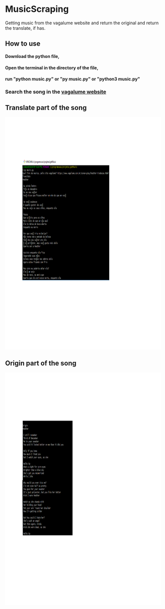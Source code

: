 # MusicScraping
Getting music from the vagalume website and return the original and return the translate, if has.

## How to use
#### Download the python file, 
#### Open the terminal in the directory of the file,
#### run "python music.py" or "py music.py" or "python3 music.py"
### Search the song in the <a href="www.vagalume.com.br">vagalume website<a>


## Translate part of the song
<img src="https://github.com/Liedsonrm/musicScraping/blob/main/start.png" height="750px">

## Origin part of the song
<img src="https://github.com/Liedsonrm/musicScraping/blob/main/image.png" height="750px">

